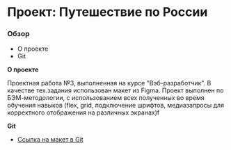 # Проект: Путешествие по России

### Обзор
* О проекте
* Git

**О проекте**

Проектная работа №3, выполненная на курсе "Вэб-разработчик".
В качестве тех.задания использован макет из Figma.
Проект выполнен по БЭМ-методологии, с использованием всех полученных во время обучения навыков (flex, grid, подключение шрифтов, медиазапросы для корректного отображения на различных экранах)f

**Git**

* [Ссылка на макет в Git](https://aleksandravalts.github.io/russian-travel/)



